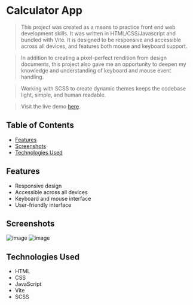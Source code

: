 # Calculator App

> This project was created as a means to practice front end web development skills. It was written in HTML/CSS/Javascript and bundled with Vite. It is designed to be responsive and accessible across all devices, and features both mouse and keyboard support.

> In addition to creating a pixel-perfect rendition from design documents, this project also gave me an opportunity to deepen my knowledge and understanding of keyboard and mouse event handling.

> Working with SCSS to create dynamic themes keeps the codebase light, simple, and human readable.

> Visit the live demo [here](https://nicolealaine.github.io/CalculatorVJS/).

## Table of Contents
- [Features](#features)
- [Screenshots](#screenshots)
- [Technologies Used](#technologies-used)

## Features
- Responsive design
- Accessible across all devices
- Keyboard and mouse interface 
- User-friendly interface

## Screenshots
![image](https://github.com/nicolealaine/CalculatorVJS/assets/29171814/9f81c14b-d313-4477-b822-120983612bb8)
![image](https://github.com/nicolealaine/CalculatorVJS/assets/29171814/a2da516b-7830-4e70-bc42-725ad0952421)

## Technologies Used
- HTML
- CSS
- JavaScript
- Vite
- SCSS
  
